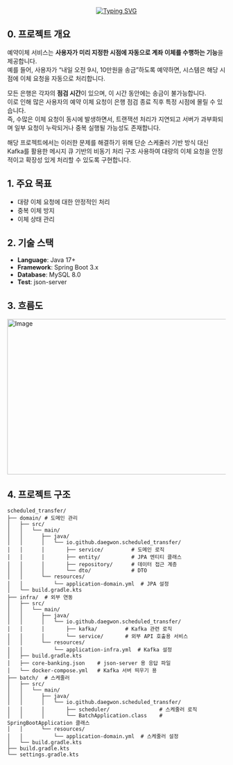 <div align="center">
  <a href="https://git.io/typing-svg"><img src="https://readme-typing-svg.demolab.com?font=Black+Han+Sans&size=40&duration=2000&pause=1000&color=A041F7&center=true&vCenter=true&width=600&height=70&lines=Kafka%EB%A5%BC+%ED%99%9C%EC%9A%A9%ED%95%9C+%EC%98%88%EC%95%BD%EC%9D%B4%EC%B2%B4+%EC%84%9C%EB%B9%84%EC%8A%A4" alt="Typing SVG" /></a>
</div>

## 0. 프로젝트 개요 
예약이체 서비스는 **사용자가 미리 지정한 시점에 자동으로 계좌 이체를 수행하는 기능**을 제공합니다.  
예를 들어, 사용자가 “내일 오전 9시, 10만원을 송금”하도록 예약하면, 시스템은 해당 시점에 이체 요청을 자동으로 처리합니다.  

모든 은행은 각자의 **점검 시간**이 있으며, 이 시간 동안에는 송금이 불가능합니다.  
이로 인해 많은 사용자의 예약 이체 요청이 은행 점검 종료 직후 특정 시점에 몰릴 수 있습니다.  
즉, 수많은 이체 요청이 동시에 발생하면서, 트랜잭션 처리가 지연되고 서버가 과부화되며 일부 요청이 누락되거나 중복 실행될 가능성도 존재합니다.  

해당 프로젝트에서는 이러한 문제를 해결하기 위해 단순 스케줄러 기반 방식 대신 Kafka를 활용한 메시지 큐 기반의 비동기 처리 구조 사용하여 대량의 이체 요청을 안정적이고 확장성 있게 처리할 수 있도록 구현합니다.

## 1. 주요 목표
- 대량 이체 요청에 대한 안정적인 처리
- 중복 이체 방지
- 이체 상태 관리

## 2. 기술 스택
- **Language**: Java 17+
- **Framework**: Spring Boot 3.x
- **Database**: MySQL 8.0
- **Test**: json-server

## 3. 흐름도
<img width="851" height="359" alt="Image" src="https://github.com/user-attachments/assets/f0f5f8a6-e2c2-4da7-bd5d-2c8c558a3e75" />

## 4. 프로젝트 구조
```
scheduled_transfer/
├── domain/ # 도메인 관리
│   ├── src/
│   │   └── main/
│   │      ├── java/
│   │      │   └── io.github.daegwon.scheduled_transfer/
│   │      │       ├── service/         # 도메인 로직
│   │      │       ├── entity/          # JPA 엔티티 클래스
│   │      │       ├── repository/      # 데이터 접근 계층
│   │      │       └── dto/             # DTO
│   │      └── resources/
│   │          └── application-domain.yml  # JPA 설정
│   └── build.gradle.kts
├── infra/  # 외부 연동
│   ├── src/
│   │   └── main/
│   │      ├── java/
│   │      │   └── io.github.daegwon.scheduled_transfer/
│   │      │       ├── kafka/         # Kafka 관련 로직
│   │      │       └── service/       # 외부 API 호출용 서비스
│   │      └── resources/
│   │          └── application-infra.yml  # Kafka 설정
│   ├── build.gradle.kts
│   ├── core-banking.json    # json-server 용 응답 파일
│   └── docker-compose.yml   # Kafka 서버 띄우기 용
├── batch/  # 스케줄러
│   ├── src/
│   │   └── main/
│   │      ├── java/
│   │      │   └── io.github.daegwon.scheduled_transfer/
│   │      │       ├── scheduler/                # 스케줄러 로직
│   │      │       └── BatchApplication.class    # SpringBootApplication 클래스
│   │      └── resources/
│   │          └── application-domain.yml  # 스케줄러 설정
│   └── build.gradle.kts
├── build.gradle.kts
└── settings.gradle.kts
```
